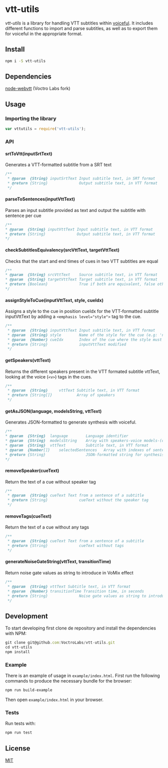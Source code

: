 # vtt-utils

_vtt-utils_ is a library for handling VTT subtitles within [voiceful](http://voiceful.io). It includes different functions to import and parse subtitles, as well as to export them for voiceful in the appropriate format.

## Install

```bash
npm i -S vtt-utils
```

## Dependencies

[node-webvtt](https://github.com/VoctroLabs/node-webvtt) (Voctro Labs fork)

## Usage

### Importing the library
```js
var vttutils = require('vtt-utils');

```

### API
#### srtToVtt(inputSrtText)
Generates a VTT-formatted subtitle from a SRT text
```js
/**
 * @param  {String} inputSrtText Input subtitle text, in SRT format
 * @return {String}              Output subtitle text, in VTT format
 */
```

#### parseToSentences(inputVttText)
Parses an input subtitle provided as text and output the subtitle with sentence per cue
```js
/**
* @param  {String} inputVttText Input subtitle text, in VTT format
* @return {String}              Output subtitle text, in VTT format
*/
```

#### checkSubtitlesEquivalency(srcVttText, targetVttText)
Checks that the start and end times of cues in two VTT subtitles are equal
```js
/**
* @param  {String} srcVttText    Source subtitle text, in VTT format
* @param  {String} targetVttText Target subtitle text, in VTT format
* @return {Boolean}              True if both are equivalent, false otherwise
*/
```

#### assignStyleToCue(inputVttText, style, cueIdx)
Assigns a style to the cue in position cueIdx for the VTT-formatted subtitle inputVttText by adding a `<emphasis level="style">` tag to the cue.
```js
/**
 * @param  {String} inputVttText Input subtitle text, in VTT format
 * @param  {String} style        Name of the style for the cue (e.g: 'neutral', 'sad', 'aggresive'...)
 * @param  {Number} cueIdx       Index of the cue where the style must be applied
 * @return {String}              inputVttText modified
 */
```

#### getSpeakers(vttText)
Returns the different speakers present in the VTT formated subtitle vttText, looking at the voice (`<v>`) tags in the cues.
```js
/**
 * @param  {String}     vttText Subtitle text, in VTT format
 * @return {String[]}           Array of speakers
 */
```

#### getAsJSON(language, modelsString, vttText)
Generates JSON-formatted to generate synthesis with voiceful.
```js
/**
* @param  {String}  language        Language identifier
* @param  {String}  modelsString    Array with speakers-voice models-(optional)defaultStyle correspondence (e.g. '[["speaker1","model1","style1"],["speaker2","model2"]]')
* @param  {String}  vttText         Subtitle text, in VTT format
* @param  {Number[]}    selectedSentences   Array with indexes of sentences to be synthesized
* @return {String}                  JSON-formatted string for synthesis
*/
```

#### removeSpeaker(cueText)
Return the text of a cue without speaker tag
```js
/**
 * @param  {String} cueText Text from a sentence of a subtitle
 * @return {String}              cueText without the speaker tag
 */
```

#### removeTags(cueText)
Return the text of a cue without any tags
```js
/**
 * @param  {String} cueText Text from a sentence of a subtitle
 * @return {String}              cueText without tags
 */
 ```

#### generateNoiseGateString(vttText, transitionTime)
 Return noise gate values as string to introduce in VoMix effect
 ```js
 /**
  * @param  {String} vttText Subtitle text, in VTT format
  * @param  {Number} transitionTime Transition time, in seconds
  * @return {String}              Noise gate values as string to introduce in JSON
  */
 ```

## Development

To start developing first clone de repository and install the dependencies with NPM:
```js
git clone git@github.com:VoctroLabs/vtt-utils.git
cd vtt-utils
npm install
```

### Example

There is an example of usage in `example/index.html`.
First run the following commands to produce the necessary bundle for the browser:
```bash
npm run build-example
```
Then open `example/index.html` in your browser.

### Tests

Run tests with:
```js
npm run test
```

## License

[MIT](http://vjpr.mit-license.org)
